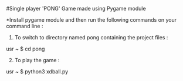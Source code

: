 #Single player 'PONG' Game made using Pygame module

*Install pygame module and then run the following commands on your command line :

1) To switch to directory named pong containing the project files :

usr ~ $ cd pong

2) To play the game :

usr ~ $ python3 xdball.py

